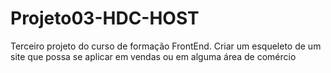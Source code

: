 # Projeto03-HDC-HOST
 Terceiro projeto do curso de formação FrontEnd. Criar um esqueleto de um site que possa se aplicar em vendas ou em  alguma área de comércio 
